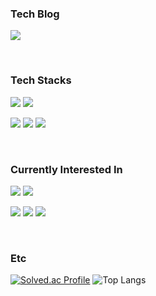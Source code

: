 
### Tech Blog

<a href="https://zeomzzz.github.io/"/><img src="https://img.shields.io/badge/github.io-000000?style=for-the-badge&logo=Github&logoColor=white"/></a>

<br>

### Tech Stacks

<img src="https://img.shields.io/badge/springboot-6DB33F?style=for-the-badge&logo=springboot&logoColor=white"> <img src="https://img.shields.io/badge/JPA Hibernate-59666C?style=for-the-badge&logo=hibernate&logoColor=white">

<img src="https://img.shields.io/badge/MYSQL-4479A1?style=for-the-badge&logo=mysql&logoColor=white"> <img src="https://img.shields.io/badge/REDIS-DC382D?style=for-the-badge&logo=redis&logoColor=white"> <img src="https://img.shields.io/badge/mongoDB-47A248?style=for-the-badge&logo=MongoDB&logoColor=white">

<br>

### Currently Interested In

<img src="https://img.shields.io/badge/JUnit5-25A162.svg?style=for-the-badge&logo=JUnit5&logoColor=white">

<img src="https://img.shields.io/badge/REACT-61DAFB?style=for-the-badge&logo=REACT&logoColor=white">

<img src="https://img.shields.io/badge/jenkins-D24939?style=for-the-badge&logo=jenkins&logoColor=white"> <img src="https://img.shields.io/badge/docker-2496ED?style=for-the-badge&logo=docker&logoColor=white"> <img src="https://img.shields.io/badge/nginx-009639?style=for-the-badge&logo=nginx&logoColor=white">

<br>

### Etc

[![Solved.ac Profile](http://mazassumnida.wtf/api/v2/generate_badge?boj=zeomzzz)](https://solved.ac/zeomzzz/)
![Top Langs](https://github-readme-stats.vercel.app/api/top-langs/?username=zeomzzz&layout=compact)



<!---
zeomzzz/zeomzzz is a ✨ special ✨ repository because its `README.md` (this file) appears on your GitHub profile.
You can click the Preview link to take a look at your changes.
--->
</div>
</div>
